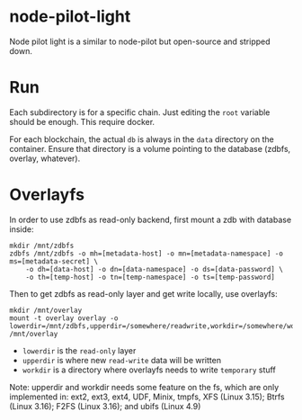 # node-pilot-light

Node pilot light is a similar to node-pilot but open-source and stripped down.

# Run

Each subdirectory is for a specific chain. Just editing the `root` variable should be enough.
This require docker.

For each blockchain, the actual `db` is always in the `data` directory on the container.
Ensure that directory is a volume pointing to the database (zdbfs, overlay, whatever).

# Overlayfs

In order to use zdbfs as read-only backend, first mount a zdb with database inside:
```
mkdir /mnt/zdbfs
zdbfs /mnt/zdbfs -o mh=[metadata-host] -o mn=[metadata-namespace] -o ms=[metadata-secret] \
    -o dh=[data-host] -o dn=[data-namespace] -o ds=[data-password] \
    -o th=[temp-host] -o tn=[temp-namespace] -o ts=[temp-password]
```

Then to get zdbfs as read-only layer and get write locally, use overlayfs:
```
mkdir /mnt/overlay
mount -t overlay overlay -o lowerdir=/mnt/zdbfs,upperdir=/somewhere/readwrite,workdir=/somewhere/workdir /mnt/overlay
```

- `lowerdir` is the `read-only` layer
- `upperdir` is where new `read-write` data will be written
- `workdir` is a directory where overlayfs needs to write `temporary` stuff

Note: upperdir and workdir needs some feature on the fs, which are only implemented in: ext2, ext3, ext4,
UDF, Minix, tmpfs, XFS (Linux 3.15); Btrfs (Linux 3.16); F2FS (Linux 3.16); and ubifs (Linux 4.9)

